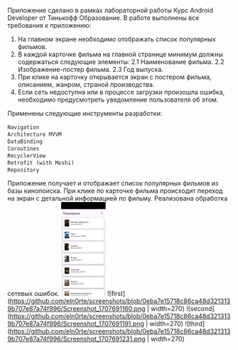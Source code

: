 Приложение сделано в рамках лабораторной работы Курс Android Developer от Тинькофф Образование.
В работе выполнены все требования к приложению:
1. На главном экране необходимо отображать список популярных фильмов.
2. В каждой карточке фильма на главной странице минимум должны содержаться следующие
элементы:
2.1 Наименование фильма.
2.2 Изображение-постер фильма.
2.3 Год выпуска.
3. При клике на карточку открывается экран с постером фильма, описанием, жанром, страной
производства.
4. Если сеть недоступна или в процессе загрузки произошла ошибка, необходимо предусмотреть
уведомление пользователя об этом.

Применены следующие инструменты разработки:

    Navigation
    Architecture MVVM
    DataBinding
    Сoroutines
    RecyclerView
    Retrofit (with Moshi)
    Repository
Приложение получает и отображает список популярных фильмов из базы кинопоиска. При клике по карточке
фильма происходит переход на экран с детальной информацией по фильму. Реализована обработка сетевых ошибок.
<img src='https://github.com/eln0rte/screenshots/blob/0eba7e15718c86ca48d3213139b707e87a74f996/Screenshot_1707691160.png' width='100'>
![first](https://github.com/eln0rte/screenshots/blob/0eba7e15718c86ca48d3213139b707e87a74f996/Screenshot_1707691160.png | width=270)
![second](https://github.com/eln0rte/screenshots/blob/0eba7e15718c86ca48d3213139b707e87a74f996/Screenshot_1707691191.png | width=270)
![third](https://github.com/eln0rte/screenshots/blob/0eba7e15718c86ca48d3213139b707e87a74f996/Screenshot_1707691231.png | width=270)
